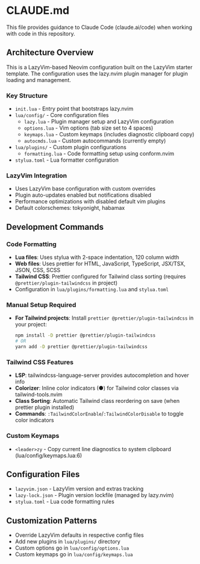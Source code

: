 # CLAUDE.md

This file provides guidance to Claude Code (claude.ai/code) when working with code in this repository.

## Architecture Overview

This is a LazyVim-based Neovim configuration built on the LazyVim starter template. The configuration uses the lazy.nvim plugin manager for plugin loading and management.

### Key Structure
- `init.lua` - Entry point that bootstraps lazy.nvim
- `lua/config/` - Core configuration files
  - `lazy.lua` - Plugin manager setup and LazyVim configuration
  - `options.lua` - Vim options (tab size set to 4 spaces)
  - `keymaps.lua` - Custom keymaps (includes diagnostic clipboard copy)
  - `autocmds.lua` - Custom autocommands (currently empty)
- `lua/plugins/` - Custom plugin configurations
  - `formatting.lua` - Code formatting setup using conform.nvim
- `stylua.toml` - Lua formatter configuration

### LazyVim Integration
- Uses LazyVim base configuration with custom overrides
- Plugin auto-updates enabled but notifications disabled
- Performance optimizations with disabled default vim plugins
- Default colorschemes: tokyonight, habamax

## Development Commands

### Code Formatting
- **Lua files**: Uses stylua with 2-space indentation, 120 column width
- **Web files**: Uses prettier for HTML, JavaScript, TypeScript, JSX/TSX, JSON, CSS, SCSS
- **Tailwind CSS**: Prettier configured for Tailwind class sorting (requires `@prettier/plugin-tailwindcss` in project)
- Configuration in `lua/plugins/formatting.lua` and `stylua.toml`

### Manual Setup Required
- **For Tailwind projects**: Install `prettier @prettier/plugin-tailwindcss` in your project:
  ```bash
  npm install -D prettier @prettier/plugin-tailwindcss
  # OR
  yarn add -D prettier @prettier/plugin-tailwindcss
  ```

### Tailwind CSS Features
- **LSP**: tailwindcss-language-server provides autocompletion and hover info
- **Colorizer**: Inline color indicators (●) for Tailwind color classes via tailwind-tools.nvim
- **Class Sorting**: Automatic Tailwind class reordering on save (when prettier plugin installed)
- **Commands**: `:TailwindColorEnable`/`:TailwindColorDisable` to toggle color indicators

### Custom Keymaps
- `<leader>zy` - Copy current line diagnostics to system clipboard (lua/config/keymaps.lua:6)

## Configuration Files
- `lazyvim.json` - LazyVim version and extras tracking
- `lazy-lock.json` - Plugin version lockfile (managed by lazy.nvim)
- `stylua.toml` - Lua code formatting rules

## Customization Patterns
- Override LazyVim defaults in respective config files
- Add new plugins in `lua/plugins/` directory
- Custom options go in `lua/config/options.lua`
- Custom keymaps go in `lua/config/keymaps.lua`